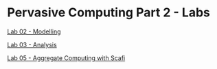 # Pervasive Computing Part 2 - Labs

[Lab 02 - Modelling](https://github.com/federicomazzini3/pervasive-computing-part2-lab/tree/02-solutions)

[Lab 03 - Analysis](https://github.com/federicomazzini3/pervasive-computing-part2-lab/tree/03-solutions)

[Lab 05 - Aggregate Computing with Scafi](https://github.com/federicomazzini3/pervasive-computing-part2-lab/tree/05-solutions)
